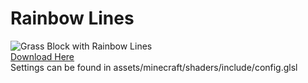 # Rainbow Lines
![Grass Block with Rainbow Lines](https://raw.githubusercontent.com/TacnaynDev/Resource-Packs-Demo/main/img/rainbow_lines_loop.gif)  
[Download Here](https://github.com/TacnaynDev/Resource-Packs-Demo/blob/main/Info/Downloads/Rainbow%20Lines.zip)  
Settings can be found in assets/minecraft/shaders/include/config.glsl
